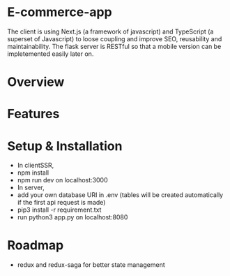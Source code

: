 # E-commerce-app

The client is using Next.js (a framework of javascript) and TypeScript (a superset of Javascript) to loose coupling and improve SEO, reusability and maintainability. The flask server is RESTful so that a mobile version can be impletemented easily later on.

# Overview


# Features


# Setup & Installation
 - In clientSSR, 
 - npm install 
 - npm run dev on localhost:3000
 - In server,
 - add your own database URI in .env (tables will be created automatically if the first api request is made)
 - pip3 install -r requirement.txt
 - run python3 app.py on localhost:8080
 
# Roadmap 

 - redux and redux-saga for better state management
